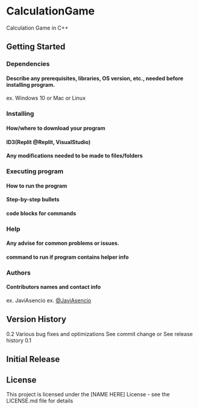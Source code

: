 # CalculationGame
Calculation Game in C++
## Getting Started
### Dependencies
#### Describe any prerequisites, libraries, OS version, etc., needed before installing program.
ex. Windows 10 or Mac or Linux

### Installing
#### How/where to download your program
#### ID3(Replit @Replit, VisualStudio)
#### Any modifications needed to be made to files/folders

### Executing program
#### How to run the program
#### Step-by-step bullets
#### code blocks for commands

### Help
#### Any advise for common problems or issues.
#### command to run if program contains helper info

### Authors
#### Contributors names and contact info
ex. JaviAsencio
ex. [@JaviAsencio](https://pages.github.com/)


## Version History
0.2
Various bug fixes and optimizations
See commit change or See release history
0.1

## Initial Release

## License
This project is licensed under the [NAME HERE] License - see the LICENSE.md file for details

